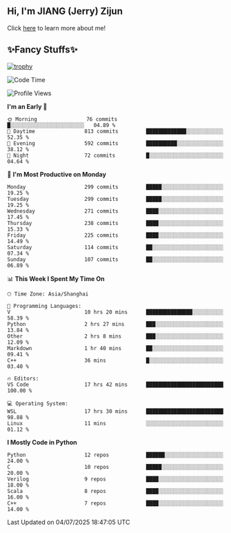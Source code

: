 ## Hi, I'm JIANG (Jerry) Zijun

Click [here](https://jzjerry.github.io/about/) to learn more about me!

## ✨Fancy Stuffs✨
[![trophy](https://github-profile-trophy.vercel.app/?username=jzjerry&theme=onedark)](https://github.com/ryo-ma/github-profile-trophy)
<!--START_SECTION:waka-->
![Code Time](http://img.shields.io/badge/Code%20Time-1%2C394%20hrs%2033%20mins-blue)

![Profile Views](http://img.shields.io/badge/Profile%20Views-0-blue)

**I'm an Early 🐤** 

```text
🌞 Morning                76 commits          █░░░░░░░░░░░░░░░░░░░░░░░░   04.89 % 
🌆 Daytime                813 commits         █████████████░░░░░░░░░░░░   52.35 % 
🌃 Evening                592 commits         ██████████░░░░░░░░░░░░░░░   38.12 % 
🌙 Night                  72 commits          █░░░░░░░░░░░░░░░░░░░░░░░░   04.64 % 
```
📅 **I'm Most Productive on Monday** 

```text
Monday                   299 commits         █████░░░░░░░░░░░░░░░░░░░░   19.25 % 
Tuesday                  299 commits         █████░░░░░░░░░░░░░░░░░░░░   19.25 % 
Wednesday                271 commits         ████░░░░░░░░░░░░░░░░░░░░░   17.45 % 
Thursday                 238 commits         ████░░░░░░░░░░░░░░░░░░░░░   15.33 % 
Friday                   225 commits         ████░░░░░░░░░░░░░░░░░░░░░   14.49 % 
Saturday                 114 commits         ██░░░░░░░░░░░░░░░░░░░░░░░   07.34 % 
Sunday                   107 commits         ██░░░░░░░░░░░░░░░░░░░░░░░   06.89 % 
```


📊 **This Week I Spent My Time On** 

```text
🕑︎ Time Zone: Asia/Shanghai

💬 Programming Languages: 
V                        10 hrs 20 mins      ███████████████░░░░░░░░░░   58.39 % 
Python                   2 hrs 27 mins       ███░░░░░░░░░░░░░░░░░░░░░░   13.84 % 
Other                    2 hrs 8 mins        ███░░░░░░░░░░░░░░░░░░░░░░   12.09 % 
Markdown                 1 hr 40 mins        ██░░░░░░░░░░░░░░░░░░░░░░░   09.41 % 
C++                      36 mins             █░░░░░░░░░░░░░░░░░░░░░░░░   03.40 % 

🔥 Editors: 
VS Code                  17 hrs 42 mins      █████████████████████████   100.00 % 

💻 Operating System: 
WSL                      17 hrs 30 mins      █████████████████████████   98.88 % 
Linux                    11 mins             ░░░░░░░░░░░░░░░░░░░░░░░░░   01.12 % 
```

**I Mostly Code in Python** 

```text
Python                   12 repos            ██████░░░░░░░░░░░░░░░░░░░   24.00 % 
C                        10 repos            █████░░░░░░░░░░░░░░░░░░░░   20.00 % 
Verilog                  9 repos             ████░░░░░░░░░░░░░░░░░░░░░   18.00 % 
Scala                    8 repos             ████░░░░░░░░░░░░░░░░░░░░░   16.00 % 
C++                      7 repos             ████░░░░░░░░░░░░░░░░░░░░░   14.00 % 
```




 Last Updated on 04/07/2025 18:47:05 UTC
<!--END_SECTION:waka-->
